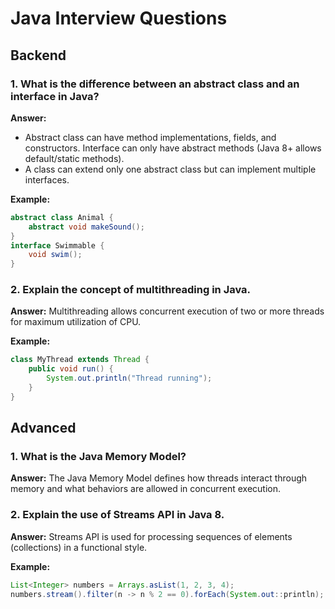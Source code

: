 # Java Interview Questions

## Backend

### 1. What is the difference between an abstract class and an interface in Java?
**Answer:**
- Abstract class can have method implementations, fields, and constructors. Interface can only have abstract methods (Java 8+ allows default/static methods).
- A class can extend only one abstract class but can implement multiple interfaces.

**Example:**
```java
abstract class Animal {
    abstract void makeSound();
}
interface Swimmable {
    void swim();
}
```

### 2. Explain the concept of multithreading in Java.
**Answer:**
Multithreading allows concurrent execution of two or more threads for maximum utilization of CPU.

**Example:**
```java
class MyThread extends Thread {
    public void run() {
        System.out.println("Thread running");
    }
}
```

## Advanced

### 1. What is the Java Memory Model?
**Answer:**
The Java Memory Model defines how threads interact through memory and what behaviors are allowed in concurrent execution.

### 2. Explain the use of Streams API in Java 8.
**Answer:**
Streams API is used for processing sequences of elements (collections) in a functional style.

**Example:**
```java
List<Integer> numbers = Arrays.asList(1, 2, 3, 4);
numbers.stream().filter(n -> n % 2 == 0).forEach(System.out::println);
```
